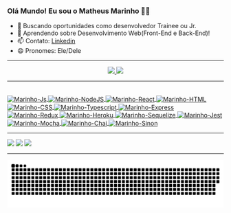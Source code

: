 ### Olá Mundo! Eu sou o Matheus Marinho 🥷🏽

- 🔭 Buscando oportunidades como desenvolvedor Trainee ou Jr.
- 🌱 Aprendendo sobre Desenvolvimento Web(Front-End e Back-End)!
- 📫 Contato: [Linkedin](https://www.linkedin.com/in/matheus-marinhodsp/)
- 😄 Pronomes: Ele/Dele
<hr />
<div align="center">
  <a href="https://github.com/matheusnff85">
  <img height="150em" src="https://github-readme-stats.vercel.app/api?username=matheusnff85&show_icons=true&theme=vision-friendly-dark&include_all_commits=false&count_private=true"/>
  <img height="150em" src="https://github-readme-stats.vercel.app/api/top-langs/?username=matheusnff85&layout=compact&langs_count=7&theme=vision-friendly-dark"/>
</div>
<hr />
<div style="display: inline_block"><br>
  <img align="center" alt="Marinho-Js" height="35" width="95" src="https://img.shields.io/badge/JavaScript-F7DF1E?style=for-the-badge&logo=javascript&logoColor=black">

  <img align="center" alt="Marinho-NodeJS" height="35" width="95" src="https://img.shields.io/badge/Node.js-43853D?style=for-the-badge&logo=node.js&logoColor=white">

  <img align="center" alt="Marinho-React" height="35" width="95" src="https://img.shields.io/badge/React-20232A?style=for-the-badge&logo=react&logoColor=61DAFB">

  <img align="center" alt="Marinho-HTML" height="35" width="95" src="https://img.shields.io/badge/HTML-239120?style=for-the-badge&logo=html5&logoColor=white">

  <img align="center" alt="Marinho-CSS" height="35" width="95" src="https://img.shields.io/badge/CSS-239120?&style=for-the-badge&logo=css3&logoColor=white">

  <img align="center" alt="Marinho-Typescript" height="35" width="95" src="https://img.shields.io/badge/TypeScript-007ACC?style=for-the-badge&logo=typescript&logoColor=white">

  <img align="center" alt="Marinho-Express" height="35" width="95" src="https://img.shields.io/badge/Express.js-404D59?style=for-the-badge">

  <img align="center" alt="Marinho-Redux" height="35" width="95" src="https://img.shields.io/badge/Redux-593D88?style=for-the-badge&logo=redux&logoColor=white">

  <img align="center" alt="Marinho-Heroku" height="35" width="95" src="https://img.shields.io/badge/Heroku-430098?style=for-the-badge&logo=heroku&logoColor=white">

  <img align="center" alt="Marinho-Sequelize" height="35" width="95" src="https://img.shields.io/badge/sequelize-323330?style=for-the-badge&logo=sequelize&logoColor=blue">

  <img align="center" alt="Marinho-Jest" height="35" width="95" src="https://img.shields.io/badge/Jest-323330?style=for-the-badge&logo=Jest&logoColor=white">

  <img align="center" alt="Marinho-Mocha" height="35" width="95" src="https://img.shields.io/badge/mocha.js-323330?style=for-the-badge&logo=mocha&logoColor=Brown">

  <img align="center" alt="Marinho-Chai" height="35" width="95" src="https://img.shields.io/badge/chai.js-323330?style=for-the-badge&logo=chai&logoColor=red">

  <img align="center" alt="Marinho-Sinon" height="35" width="95" src="https://img.shields.io/badge/sinon.js-323330?style=for-the-badge&logo=sinon">

</div>
<hr />
<div> 
  <a href="https://www.instagram.com/marinhoth_/" target="_blank"><img src="https://img.shields.io/badge/-Instagram-%23E4405F?style=for-the-badge&logo=instagram&logoColor=white" target="_blank"></a>
  <a href = "mailto:math.marinho154@gmail.com"><img src="https://img.shields.io/badge/-Gmail-%23333?style=for-the-badge&logo=gmail&logoColor=white" target="_blank"></a>
  <a href="https://www.linkedin.com/in/matheus-marinhodsp/" target="_blank"><img src="https://img.shields.io/badge/-LinkedIn-%230077B5?style=for-the-badge&logo=linkedin&logoColor=white" target="_blank"></a>
</div>
<hr />
<div>

  ![GitHub Snake dark](https://github.com/matheusnff85/matheusnff85/blob/output/github-contribution-grid-snake-dark.svg?palette=github-dark)
 
</div>
